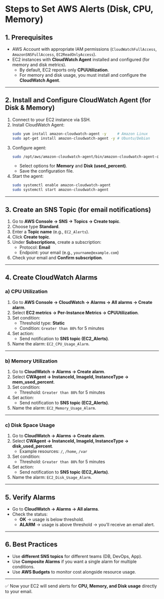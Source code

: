 # Steps to Set AWS Alerts (Disk, CPU, Memory)

## 1. Prerequisites
- AWS Account with appropriate IAM permissions (`CloudWatchFullAccess`, `AmazonSNSFullAccess`, `EC2ReadOnlyAccess`).
- EC2 instances with **CloudWatch Agent** installed and configured (for memory and disk metrics).
  - By default, EC2 reports only **CPUUtilization**.  
  - For memory and disk usage, you must install and configure the **CloudWatch Agent**.

---

## 2. Install and Configure CloudWatch Agent (for Disk & Memory)
1. Connect to your EC2 instance via SSH.
2. Install CloudWatch Agent:
   ```bash
   sudo yum install amazon-cloudwatch-agent -y     # Amazon Linux
   sudo apt-get install amazon-cloudwatch-agent -y # Ubuntu/Debian
   ```
3. Configure agent:
   ```bash
   sudo /opt/aws/amazon-cloudwatch-agent/bin/amazon-cloudwatch-agent-config-wizard
   ```
   - Select options for **Memory** and **Disk (used_percent)**.
   - Save the configuration file.
4. Start the agent:
   ```bash
   sudo systemctl enable amazon-cloudwatch-agent
   sudo systemctl start amazon-cloudwatch-agent
   ```

---

## 3. Create an SNS Topic (for email notifications)
1. Go to **AWS Console → SNS → Topics → Create topic**.
2. Choose type **Standard**.
3. Enter a **Topic name** (e.g., `EC2_Alerts`).
4. Click **Create topic**.
5. Under **Subscriptions**, create a subscription:
   - Protocol: **Email**  
   - Endpoint: your email (e.g., `yourname@example.com`)  
6. Check your email and **Confirm subscription**.

---

## 4. Create CloudWatch Alarms

### a) CPU Utilization
1. Go to **AWS Console → CloudWatch → Alarms → All alarms → Create alarm**.
2. Select **EC2 metrics → Per-Instance Metrics → CPUUtilization**.
3. Set condition:
   - Threshold type: **Static**  
   - Condition: `Greater than 80%` for 5 minutes  
4. Set action:
   - Send notification to **SNS topic (EC2_Alerts)**.
5. Name the alarm: `EC2_CPU_Usage_Alarm`.

---

### b) Memory Utilization
1. Go to **CloudWatch → Alarms → Create alarm**.
2. Select **CWAgent → InstanceId, ImageId, InstanceType → mem_used_percent**.
3. Set condition:
   - Threshold: `Greater than 80%` for 5 minutes  
4. Set action:
   - Send notification to **SNS topic (EC2_Alerts)**.
5. Name the alarm: `EC2_Memory_Usage_Alarm`.

---

### c) Disk Space Usage
1. Go to **CloudWatch → Alarms → Create alarm**.
2. Select **CWAgent → InstanceId, ImageId, InstanceType → disk_used_percent**.
   - Example resources: `/`, `/home`, `/var`  
3. Set condition:
   - Threshold: `Greater than 80%` for 5 minutes  
4. Set action:
   - Send notification to **SNS topic (EC2_Alerts)**.
5. Name the alarm: `EC2_Disk_Usage_Alarm`.

---

## 5. Verify Alarms
- Go to **CloudWatch → Alarms → All alarms**.  
- Check the status:
  - **OK** → usage is below threshold.  
  - **ALARM** → usage is above threshold → you’ll receive an email alert.  

---

## 6. Best Practices
- Use **different SNS topics** for different teams (DB, DevOps, App).  
- Use **Composite Alarms** if you want a single alarm for multiple conditions.  
- Use **AWS Budgets** to monitor cost alongside resource usage.  

---

✅ Now your EC2 will send alerts for **CPU, Memory, and Disk usage** directly to your email.  
